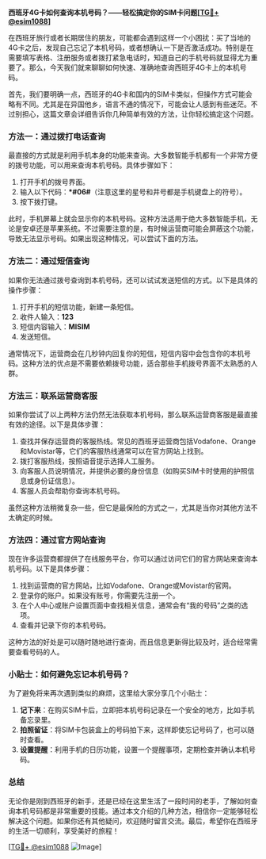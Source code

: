 **西班牙4G卡如何查询本机号码？——轻松搞定你的SIM卡问题[[TG💪+ @esim1088](https://t.me/s/esim1088)]**

在西班牙旅行或者长期居住的朋友，可能都会遇到这样一个小困扰：买了当地的4G卡之后，发现自己忘记了本机号码，或者想确认一下是否激活成功。特别是在需要填写表格、注册服务或者拨打紧急电话时，知道自己的手机号码就显得尤为重要了。那么，今天我们就来聊聊如何快速、准确地查询西班牙4G卡上的本机号码。

首先，我们要明确一点，西班牙的4G卡和国内的SIM卡类似，但操作方式可能会略有不同。尤其是在异国他乡，语言不通的情况下，可能会让人感到有些迷茫。不过别担心，这篇文章会详细告诉你几种简单有效的方法，让你轻松搞定这个问题。

### 方法一：通过拨打电话查询

最直接的方式就是利用手机本身的功能来查询。大多数智能手机都有一个非常方便的拨号功能，可以用来查询本机号码。具体步骤如下：

1. 打开手机的拨号界面。
2. 输入以下代码：**\*#06#**（注意这里的星号和井号都是手机键盘上的符号）。
3. 按下拨打键。

此时，手机屏幕上就会显示你的本机号码。这种方法适用于绝大多数智能手机，无论是安卓还是苹果系统。不过需要注意的是，有时候运营商可能会屏蔽这个功能，导致无法显示号码。如果出现这种情况，可以尝试下面的方法。

### 方法二：通过短信查询

如果你无法通过拨号查询到本机号码，还可以试试发送短信的方式。以下是具体的操作步骤：

1. 打开手机的短信功能，新建一条短信。
2. 收件人输入：**123**
3. 短信内容输入：**MISIM**
4. 发送短信。

通常情况下，运营商会在几秒钟内回复你的短信，短信内容中会包含你的本机号码。这种方法的优点是不需要依赖拨号功能，适合那些手机拨号界面不太熟悉的人群。

### 方法三：联系运营商客服

如果你尝试了以上两种方法仍然无法获取本机号码，那么联系运营商客服是最直接有效的途径。以下是具体步骤：

1. 查找并保存运营商的客服热线。常见的西班牙运营商包括Vodafone、Orange和Movistar等，它们的客服热线通常可以在官方网站上找到。
2. 拨打客服热线，按照语音提示选择人工服务。
3. 向客服人员说明情况，并提供必要的身份信息（如购买SIM卡时使用的护照信息或身份证信息）。
4. 客服人员会帮助你查询本机号码。

虽然这种方法稍微复杂一些，但它是最保险的方式之一，尤其是当你对其他方法不太确定的时候。

### 方法四：通过官方网站查询

现在许多运营商都提供了在线服务平台，你可以通过访问它们的官方网站来查询本机号码。以下是具体步骤：

1. 找到运营商的官方网站，比如Vodafone、Orange或Movistar的官网。
2. 登录你的账户。如果没有账号，你需要先注册一个。
3. 在个人中心或账户设置页面中查找相关信息，通常会有“我的号码”之类的选项。
4. 查看并记录下你的本机号码。

这种方法的好处是可以随时随地进行查询，而且信息更新得比较及时，适合经常需要查看号码的人。

### 小贴士：如何避免忘记本机号码？

为了避免将来再次遇到类似的麻烦，这里给大家分享几个小贴士：

1. **记下来**：在购买SIM卡后，立即把本机号码记录在一个安全的地方，比如手机备忘录里。
2. **拍照留证**：将SIM卡包装盒上的号码拍下来，这样即使忘记号码了，也可以随时查看。
3. **设置提醒**：利用手机的日历功能，设置一个提醒事项，定期检查并确认本机号码。

### 总结

无论你是刚到西班牙的新手，还是已经在这里生活了一段时间的老手，了解如何查询本机号码都是非常重要的技能。通过本文介绍的几种方法，相信你一定能够轻松解决这个问题。如果你还有其他疑问，欢迎随时留言交流。最后，希望你在西班牙的生活一切顺利，享受美好的旅程！

[[TG💪+ @esim1088](https://t.me/s/esim1088) ![Image](https://i.postimg.cc/4NQfJmqS/Snipaste-2025-05-13-00-14-12.png)]
